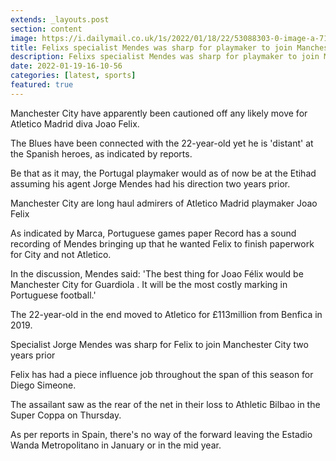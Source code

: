 ```yaml
---
extends: _layouts.post
section: content
image: https://i.dailymail.co.uk/1s/2022/01/18/22/53088303-0-image-a-71_1642543392288.jpg 
title: Felixs specialist Mendes was sharp for playmaker to join Manchester City before £113m move to Atletico 
description: Felixs specialist Mendes was sharp for playmaker to join Manchester City before £113m move to Atletico 
date: 2022-01-19-16-10-56 
categories: [latest, sports] 
featured: true 
--- 
```

Manchester City have apparently been cautioned off any likely move for Atletico Madrid diva Joao Felix.

The Blues have been connected with the 22-year-old yet he is 'distant' at the Spanish heroes, as indicated by reports.

Be that as it may, the Portugal playmaker would as of now be at the Etihad assuming his agent Jorge Mendes had his direction two years prior.

Manchester City are long haul admirers of Atletico Madrid playmaker Joao Felix

As indicated by Marca, Portuguese games paper Record has a sound recording of Mendes bringing up that he wanted Felix to finish paperwork for City and not Atletico.

In the discussion, Mendes said: 'The best thing for Joao Félix would be Manchester City for Guardiola . It will be the most costly marking in Portuguese football.'

The 22-year-old in the end moved to Atletico for £113million from Benfica in 2019.

Specialist Jorge Mendes was sharp for Felix to join Manchester City two years prior

Felix has had a piece influence job throughout the span of this season for Diego Simeone.

The assailant saw as the rear of the net in their loss to Athletic Bilbao in the Super Coppa on Thursday.

As per reports in Spain, there's no way of the forward leaving the Estadio Wanda Metropolitano in January or in the mid year.